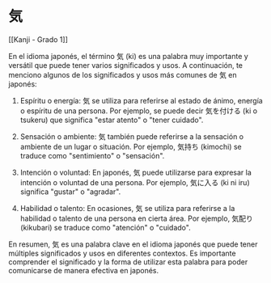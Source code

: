 # 気

[[Kanji - Grado 1]]

En el idioma japonés, el término 気 (ki) es una palabra muy importante y versátil que puede tener varios significados y usos. A continuación, te menciono algunos de los significados y usos más comunes de 気 en japonés:

1. Espíritu o energía: 気 se utiliza para referirse al estado de ánimo, energía o espíritu de una persona. Por ejemplo, se puede decir 気を付ける (ki o tsukeru) que significa "estar atento" o "tener cuidado".

2. Sensación o ambiente: 気 también puede referirse a la sensación o ambiente de un lugar o situación. Por ejemplo, 気持ち (kimochi) se traduce como "sentimiento" o "sensación".

3. Intención o voluntad: En japonés, 気 puede utilizarse para expresar la intención o voluntad de una persona. Por ejemplo, 気に入る (ki ni iru) significa "gustar" o "agradar".

4. Habilidad o talento: En ocasiones, 気 se utiliza para referirse a la habilidad o talento de una persona en cierta área. Por ejemplo, 気配り (kikubari) se traduce como "atención" o "cuidado".

En resumen, 気 es una palabra clave en el idioma japonés que puede tener múltiples significados y usos en diferentes contextos. Es importante comprender el significado y la forma de utilizar esta palabra para poder comunicarse de manera efectiva en japonés.
